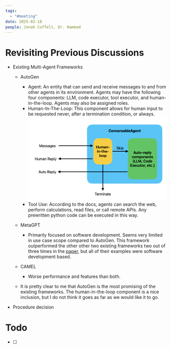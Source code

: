 ```yaml
---
tags:
  - "#meeting"
date: 2025-02-18
people: Jonah Coffelt, Dr. Hammad
---
```

# Revisiting Previous Discussions
- Existing Multi-Agent Frameworks
	- AutoGen
		- Agent: An entity that can send and receive messages to and from other agents in its environment. Agents may have the following four components: LLM, code executor, tool executor, and human-in-the-loop. Agents may also be assigned roles.
		- Human-In-The-Loop: This component allows for human input to be requested never, after a termination condition, or always. ![](Pasted%20image%2020250218075137.png)
		- Tool Use: According to the docs, agents can search the web, perform calculations, read files, or call remote APIs. Any prewritten python code can be executed in this way.
	- MetaGPT
		- Primarily focused on software development. Seems very limited in use case scope compared to AutoGen. This framework outperformed the other other two existing frameworks two out of three times in the [paper](Flow%20–%20A%20Modular%20Approach%20to%20Automated%20Agentic%20Workflow%20Generation.md), but all of their examples were software development based. 
	- CAMEL
		- Worse performance and features than both.
	
	- It is pretty clear to me that AutoGen is the most promising of the existing frameworks. The human-in-the-loop component is a nice inclusion, but I do not think it goes as far as we would like it to go. 
- Procedure decision

# Todo
- [ ]     